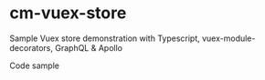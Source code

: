 # cm-vuex-store
Sample Vuex store demonstration with Typescript, vuex-module-decorators, GraphQL &amp; Apollo

Code sample
